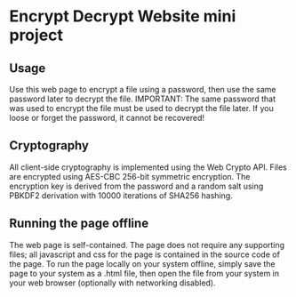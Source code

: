 # Encrypt Decrypt Website mini project

## Usage
Use this web page to encrypt a file using a password, then use the same password later to decrypt the file. IMPORTANT: The same password that was used to encrypt the file must be used to decrypt the file later. If you loose or forget the password, it cannot be recovered!

## Cryptography

All client-side cryptography is implemented using the Web Crypto API. Files are encrypted using AES-CBC 256-bit symmetric encryption. The encryption key is derived from the password and a random salt using PBKDF2 derivation with 10000 iterations of SHA256 hashing.

## Running the page offline

The web page is self-contained. The page does not require any supporting files; all javascript and css for the page is contained in the source code of the page. 
To run the page locally on your system offline, simply save the page to your system as a .html file, then open the file from your system in your web browser (optionally with networking disabled).
